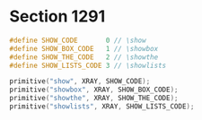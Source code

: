 # Section 1291

```c include/constants.h
#define SHOW_CODE       0 // \show 
#define SHOW_BOX_CODE   1 // \showbox 
#define SHOW_THE_CODE   2 // \showthe 
#define SHOW_LISTS_CODE 3 // \showlists 
```

```c << Put each of TeX's primitives into the hash table >>+=
primitive("show", XRAY, SHOW_CODE);
primitive("showbox", XRAY, SHOW_BOX_CODE);
primitive("showthe", XRAY, SHOW_THE_CODE);
primitive("showlists", XRAY, SHOW_LISTS_CODE);
```
